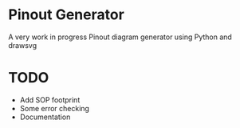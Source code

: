 
# Pinout Generator

A very work in progress Pinout diagram generator using Python and drawsvg

# TODO

 - Add SOP footprint
 - Some error checking
 - Documentation


